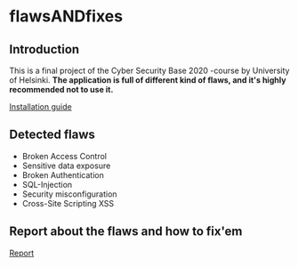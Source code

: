 # flawsANDfixes

## Introduction 

This is a final project of the Cyber Security Base 2020 -course by University of Helsinki. **The application is full of different kind of flaws, and it's highly recommended not to use it.**

[Installation guide](https://github.com/StrappedGlint13/flawsANDfixes/blob/main/Installation_guide.md)

## Detected flaws

-   Broken Access Control
-   Sensitive data exposure
-   Broken Authentication
-   SQL-Injection
-   Security misconfiguration
-   Cross-Site Scripting XSS

## Report about the flaws and how to fix'em

[Report](https://github.com/StrappedGlint13/flawsANDfixes/blob/main/Report.md)

